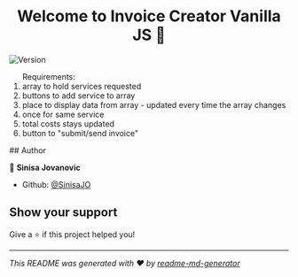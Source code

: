 <h1 align="center">Welcome to Invoice Creator Vanilla JS 👋</h1>
<p>
  <img alt="Version" src="https://img.shields.io/badge/version-1.0-blue.svg?cacheSeconds=2592000" />
</p>

<ol> Requirements: 
   <li>array to hold services requested </li>
   <li>buttons to add service to array </li>
   <li>place to display data from array - updated every time the array changes</li>
   <li>once for same service</li>
   <li>total costs stays updated</li>
   <li>button to &#34;submit/send invoice&#34; </li>
</ol>
## Author

👤 **Sinisa Jovanovic**

* Github: [@SinisaJO](https://github.com/SinisaJO)

## Show your support

Give a ⭐️ if this project helped you!

***
_This README was generated with ❤️ by [readme-md-generator](https://github.com/kefranabg/readme-md-generator)_

